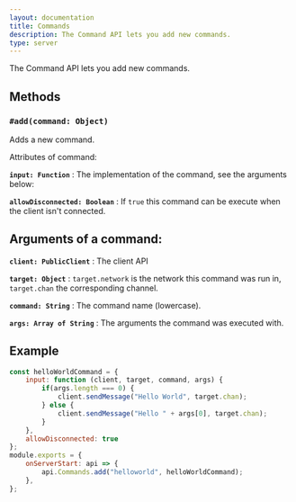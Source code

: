 ```yaml
---
layout: documentation
title: Commands
description: The Command API lets you add new commands.
type: server
---
```


The Command API lets you add new commands.

## Methods

### `#add(command: Object)`

Adds a new command.

Attributes of command:

**`input: Function`**
: The implementation of the command, see the arguments below:

**`allowDisconnected: Boolean`**
: If `true` this command can be execute when the client isn't connected.

## Arguments of a command:

**`client: PublicClient`**
: The client API

**`target: Object`**
: `target.network` is the network this command was run in, `target.chan` the corresponding channel.

**`command: String`**
: The command name (lowercase).

**`args: Array of String`**
: The arguments the command was executed with.

## Example

```js
const helloWorldCommand = {
    input: function (client, target, command, args) {
        if(args.length === 0) {
            client.sendMessage("Hello World", target.chan);
        } else {
            client.sendMessage("Hello " + args[0], target.chan);
        }
    },
    allowDisconnected: true
};
module.exports = {
    onServerStart: api => {
        api.Commands.add("helloworld", helloWorldCommand);
    },
};
```